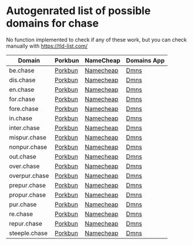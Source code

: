 # Autogenrated list of possible domains for chase

No function implemented to check if any of these work, but you can check manually with https://tld-list.com/

| Domain | Porkbun | NameCheap | Domains App |
|---|---|---|---|
| be.chase | [Porkbun](https://porkbun.com/checkout/search?prb=e814663da1&tlds=&idnLanguage=&search=search&q=be.chase) | [Namecheap](https://www.namecheap.com/domains/registration/results/?domain=be.chase) | [Dmns](https://dmns.app/domains?q=be.chase) |
| dis.chase | [Porkbun](https://porkbun.com/checkout/search?prb=e814663da1&tlds=&idnLanguage=&search=search&q=dis.chase) | [Namecheap](https://www.namecheap.com/domains/registration/results/?domain=dis.chase) | [Dmns](https://dmns.app/domains?q=dis.chase) |
| en.chase | [Porkbun](https://porkbun.com/checkout/search?prb=e814663da1&tlds=&idnLanguage=&search=search&q=en.chase) | [Namecheap](https://www.namecheap.com/domains/registration/results/?domain=en.chase) | [Dmns](https://dmns.app/domains?q=en.chase) |
| for.chase | [Porkbun](https://porkbun.com/checkout/search?prb=e814663da1&tlds=&idnLanguage=&search=search&q=for.chase) | [Namecheap](https://www.namecheap.com/domains/registration/results/?domain=for.chase) | [Dmns](https://dmns.app/domains?q=for.chase) |
| fore.chase | [Porkbun](https://porkbun.com/checkout/search?prb=e814663da1&tlds=&idnLanguage=&search=search&q=fore.chase) | [Namecheap](https://www.namecheap.com/domains/registration/results/?domain=fore.chase) | [Dmns](https://dmns.app/domains?q=fore.chase) |
| in.chase | [Porkbun](https://porkbun.com/checkout/search?prb=e814663da1&tlds=&idnLanguage=&search=search&q=in.chase) | [Namecheap](https://www.namecheap.com/domains/registration/results/?domain=in.chase) | [Dmns](https://dmns.app/domains?q=in.chase) |
| inter.chase | [Porkbun](https://porkbun.com/checkout/search?prb=e814663da1&tlds=&idnLanguage=&search=search&q=inter.chase) | [Namecheap](https://www.namecheap.com/domains/registration/results/?domain=inter.chase) | [Dmns](https://dmns.app/domains?q=inter.chase) |
| mispur.chase | [Porkbun](https://porkbun.com/checkout/search?prb=e814663da1&tlds=&idnLanguage=&search=search&q=mispur.chase) | [Namecheap](https://www.namecheap.com/domains/registration/results/?domain=mispur.chase) | [Dmns](https://dmns.app/domains?q=mispur.chase) |
| nonpur.chase | [Porkbun](https://porkbun.com/checkout/search?prb=e814663da1&tlds=&idnLanguage=&search=search&q=nonpur.chase) | [Namecheap](https://www.namecheap.com/domains/registration/results/?domain=nonpur.chase) | [Dmns](https://dmns.app/domains?q=nonpur.chase) |
| out.chase | [Porkbun](https://porkbun.com/checkout/search?prb=e814663da1&tlds=&idnLanguage=&search=search&q=out.chase) | [Namecheap](https://www.namecheap.com/domains/registration/results/?domain=out.chase) | [Dmns](https://dmns.app/domains?q=out.chase) |
| over.chase | [Porkbun](https://porkbun.com/checkout/search?prb=e814663da1&tlds=&idnLanguage=&search=search&q=over.chase) | [Namecheap](https://www.namecheap.com/domains/registration/results/?domain=over.chase) | [Dmns](https://dmns.app/domains?q=over.chase) |
| overpur.chase | [Porkbun](https://porkbun.com/checkout/search?prb=e814663da1&tlds=&idnLanguage=&search=search&q=overpur.chase) | [Namecheap](https://www.namecheap.com/domains/registration/results/?domain=overpur.chase) | [Dmns](https://dmns.app/domains?q=overpur.chase) |
| prepur.chase | [Porkbun](https://porkbun.com/checkout/search?prb=e814663da1&tlds=&idnLanguage=&search=search&q=prepur.chase) | [Namecheap](https://www.namecheap.com/domains/registration/results/?domain=prepur.chase) | [Dmns](https://dmns.app/domains?q=prepur.chase) |
| propur.chase | [Porkbun](https://porkbun.com/checkout/search?prb=e814663da1&tlds=&idnLanguage=&search=search&q=propur.chase) | [Namecheap](https://www.namecheap.com/domains/registration/results/?domain=propur.chase) | [Dmns](https://dmns.app/domains?q=propur.chase) |
| pur.chase | [Porkbun](https://porkbun.com/checkout/search?prb=e814663da1&tlds=&idnLanguage=&search=search&q=pur.chase) | [Namecheap](https://www.namecheap.com/domains/registration/results/?domain=pur.chase) | [Dmns](https://dmns.app/domains?q=pur.chase) |
| re.chase | [Porkbun](https://porkbun.com/checkout/search?prb=e814663da1&tlds=&idnLanguage=&search=search&q=re.chase) | [Namecheap](https://www.namecheap.com/domains/registration/results/?domain=re.chase) | [Dmns](https://dmns.app/domains?q=re.chase) |
| repur.chase | [Porkbun](https://porkbun.com/checkout/search?prb=e814663da1&tlds=&idnLanguage=&search=search&q=repur.chase) | [Namecheap](https://www.namecheap.com/domains/registration/results/?domain=repur.chase) | [Dmns](https://dmns.app/domains?q=repur.chase) |
| steeple.chase | [Porkbun](https://porkbun.com/checkout/search?prb=e814663da1&tlds=&idnLanguage=&search=search&q=steeple.chase) | [Namecheap](https://www.namecheap.com/domains/registration/results/?domain=steeple.chase) | [Dmns](https://dmns.app/domains?q=steeple.chase) |
